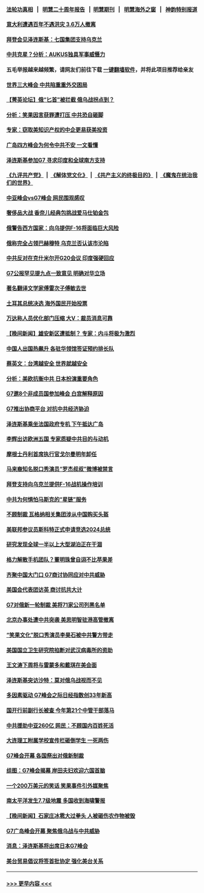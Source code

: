 #### [法轮功真相](https://github.com/gfw-breaker/truth/blob/master/README.md?t=0) &nbsp;&nbsp;|&nbsp;&nbsp; [明慧二十周年报告](https://github.com/gfw-breaker/mh-reports/blob/master/README.md?t=0) &nbsp;&nbsp;|&nbsp;&nbsp;[明慧期刊](https://github.com/gfw-breaker/mh-qikan) &nbsp;&nbsp;|&nbsp;&nbsp; [明慧海外之窗](https://github.com/gfw-breaker/mh-news/blob/master/README.md?t=0) &nbsp;&nbsp;|&nbsp;&nbsp; [神韵特别报道](https://github.com/gfw-breaker/mh-news/blob/master/shenyun.md?t=0)
#### [意大利遭遇百年不遇洪灾 3.6万人撤离](../pages/nsc418/n14001268.md?t=05212143) 
#### [拜登会见泽连斯基：七国集团支持乌克兰](../pages/nsc418/n14001266.md?t=05212143) 
#### [中共克星？分析：AUKUS独具军事威慑力](../pages/nsc418/n13998385.md?t=05212143) 
#### 五毛举报越来越频繁，请网友们前往下载 [一键翻墙软件](https://github.com/gfw-breaker/ssr-accounts)，并将此项目推荐给亲友
#### [世界三大峰会 中共陷重重外交困局](../pages/nsc418/n14001053.md?t=05212143) 
#### [【菁英论坛】俄“匕首”被拦截 俄乌战拐点到？](../pages/nsc418/n14001028.md?t=05212143) 
#### [分析：笑果因言获罪遭打压 中共恐自砸脚](../pages/nsc418/n14001042.md?t=05212143) 
#### [专家：窃取美知识产权的中企更易获美投资](../pages/nsc418/n14001024.md?t=05212143) 
#### [广岛四方峰会为何令中共不安 一文看懂](../pages/nsc418/n14000959.md?t=05212143) 
#### [泽连斯基参加G7 寻求印度和全球南方支持](../pages/nsc418/n14001006.md?t=05212143) 
#### [《九评共产党》](https://github.com/begood0513/9ping.md/blob/master/README.md) &nbsp;|&nbsp; [《解体党文化》](../../../../jtdwh.md/blob/master/README.md)  &nbsp;|&nbsp; [《共产主义的终极目的》](../../../../gczydzjmd.md/blob/master/README.md) &nbsp;|&nbsp; [《魔鬼在统治我们的世界》](../../../../mgztzwmdsj.md/blob/master/README.md) 
#### [中亚峰会vsG7峰会 网民围观感叹](../pages/nsc418/n14000885.md?t=05212143) 
#### [奢侈品大战 香奈儿经典包挑战爱马仕铂金包](../pages/nsc418/n14000561.md?t=05212143) 
#### [俄警告西方国家：向乌提供F-16将面临巨大风险](../pages/nsc418/n14001021.md?t=05212143) 
#### [俄称完全占领巴赫穆特 乌克兰否认该市沦陷](../pages/nsc418/n14001003.md?t=05212143) 
#### [中共反对在克什米尔开G20会议 印度强硬回应](../pages/nsc418/n14000914.md?t=05212143) 
#### [G7公报罕见提九点一致意见 明确对华立场](../pages/nsc418/n14000957.md?t=05212143) 
#### [著名翻译文学家傅雷次子傅敏去世](../pages/nsc418/n14000831.md?t=05212143) 
#### [土耳其总统决选 海外国民开始投票](../pages/nsc418/n14000890.md?t=05212143) 
#### [万达称人员优化部门压缩 大V：裁员消息可靠](../pages/nsc418/n14000857.md?t=05212143) 
#### [【晚间新闻】雄安新区遭抵制？ 专家：内斗将极为激烈](../pages/nsc418/n14000812.md?t=05212143) 
#### [中国人出国热飙升 各驻华领馆签证预约排长队](../pages/nsc418/n14000801.md?t=05212143) 
#### [蔡英文：台湾越安全 世界就越安全](../pages/nsc418/n14000784.md?t=05212143) 
#### [分析：美欧抗衡中共 日本扮演重要角色](../pages/nsc418/n14000437.md?t=05212143) 
#### [G7邀8个非成员国参加峰会 白宫解释原因](../pages/nsc418/n14000696.md?t=05212143) 
#### [G7推出协商平台 对抗中共经济胁迫](../pages/nsc418/n14000669.md?t=05212143) 
#### [泽连斯基乘坐法国政府专机 下午抵达广岛](../pages/nsc418/n14000648.md?t=05212143) 
#### [李辉出访欧洲五国 专家质疑中共目的与动机](../pages/nsc418/n14000573.md?t=05212143) 
#### [摩根士丹利首席执行官戈尔曼明年卸任](../pages/nsc418/n14000537.md?t=05212143) 
#### [马来裔知名脱口秀演员“罗杰叔叔”微博被禁言](../pages/nsc418/n14000547.md?t=05212143) 
#### [拜登支持向乌克兰提供F-16战机操作培训](../pages/nsc418/n14000564.md?t=05212143) 
#### [中共为何惧怕马斯克的“星链”服务](../pages/nsc418/n14000539.md?t=05212143) 
#### [不顾制裁 瓦格纳相关集团涉从中国购买头盔](../pages/nsc418/n14000464.md?t=05212143) 
#### [美联邦参议员斯科特正式申请竞选2024总统](../pages/nsc418/n14000460.md?t=05212143) 
#### [研究发现全球一半以上大型湖泊正在干涸](../pages/nsc418/n14000505.md?t=05212143) 
#### [格力解散手机团队？董明珠曾自诩不比苹果差](../pages/nsc418/n14000342.md?t=05212143) 
#### [齐聚中国大门口 G7商讨协同应对中共威胁](../pages/nsc418/n14000467.md?t=05212143) 
#### [美国会代表团访英 商讨抗共大计](../pages/nsc418/n14000478.md?t=05212143) 
#### [G7对俄新一轮制裁 美将71家公司列黑名单](../pages/nsc418/n14000431.md?t=05212143) 
#### [北京办事处遭中共突袭 美思明智驻港高管撤离](../pages/nsc418/n14000408.md?t=05212143) 
#### [“笑果文化”脱口秀演员李昊石被中共警方带走](../pages/nsc418/n14000343.md?t=05212143) 
#### [美国国立卫生研究院掐断对武汉病毒所的资助](../pages/nsc418/n14000333.md?t=05212143) 
#### [王文涛下周将与雷蒙多和戴琪在美会面](../pages/nsc418/n14000433.md?t=05212143) 
#### [泽连斯基突访沙特：莫对俄乌战视而不见](../pages/nsc418/n14000354.md?t=05212143) 
#### [多因素驱动 G7峰会之际日经指数创33年新高](../pages/nsc418/n14000315.md?t=05212143) 
#### [国开行前副行长被查 今年第21个中管干部落马](../pages/nsc418/n14000273.md?t=05212143) 
#### [中共援助中亚260亿 网民：不顾国内百姓死活](../pages/nsc418/n14000310.md?t=05212143) 
#### [大连理工附属学校宣传栏砸倒学生 一死两伤](../pages/nsc418/n14000284.md?t=05212143) 
#### [G7峰会开幕 各国祭出对俄新制裁](../pages/nsc418/n14000321.md?t=05212143) 
#### [组图：G7峰会揭幕 岸田夫妇欢迎六国首脑](../pages/nsc418/n14000217.md?t=05212143) 
#### [一个200万美元的笑话 笑果事件引外媒聚焦](../pages/nsc418/n14000272.md?t=05212143) 
#### [南太平洋发生7.7级地震 多国收到海啸警报](../pages/nsc418/n14000235.md?t=05212143) 
#### [【晚间新闻】石家庄冰雹大过拳头 人被砸伤农作物被毁](../pages/nsc418/n14000247.md?t=05212143) 
#### [G7广岛峰会开幕 聚焦俄乌战与中共威胁](../pages/nsc418/n14000135.md?t=05212143) 
#### [消息：泽连斯基将出席日本G7峰会](../pages/nsc418/n14000080.md?t=05212143) 
#### [美台贸易倡议将签首批协定 强化美台关系](../pages/nsc418/n14000054.md?t=05212143) 

----
#### [ >>> 更早内容 <<< ](../indexes/nsc418-earlier.md)
